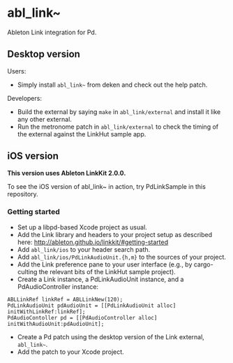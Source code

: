 # abl_link~
Ableton Link integration for Pd.

## Desktop version

Users:

* Simply install `abl_link~` from deken and check out the help patch.

Developers:

* Build the external by saying `make` in `abl_link/external` and install it like any other external.
* Run the metronome patch in `abl_link/external` to check the timing of the external against the LinkHut sample app.

## iOS version

**This version uses Ableton LinkKit 2.0.0.**

To see the iOS version of abl_link~ in action, try PdLinkSample in this repository.

### Getting started

* Set up a libpd-based Xcode project as usual.
* Add the Link library and headers to your project setup as described here: http://ableton.github.io/linkkit/#getting-started
* Add `abl_link/ios` to your header search path.
* Add `abl_link/ios/PdLinkAudioUnit.{h,m}` to the sources of your project.
* Add the Link preference pane to your user interface (e.g., by cargo-culting the relevant bits of the LinkHut sample project).
* Create a Link instance, a PdLinkAudioUnit instance, and a PdAudioController instance:

```
ABLLinkRef linkRef = ABLLinkNew(120);
PdLinkAudioUnit pdAudioUnit = [[PdLinkAudioUnit alloc] initWithLinkRef:linkRef];
PdAudioContoller pd = [[PdAudioController alloc] initWithAudioUnit:pdAudioUnit];
```

* Create a Pd patch using the desktop version of the Link external, `abl_link~`.
* Add the patch to your Xcode project.

